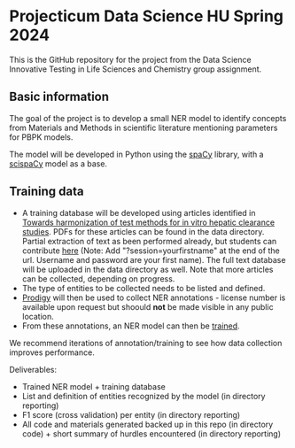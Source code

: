 # Projecticum Data Science HU Spring 2024

This is the GitHub repository for the project from the Data Science Innovative Testing in Life Sciences and Chemistry group assignment.

## Basic information
The goal of the project is to develop a small NER model to identify concepts from Materials and Methods in scientific literature mentioning parameters for PBPK models.

The model will be developed in Python using the [spaCy](https://spacy.io/) library, with a [scispaCy](https://allenai.github.io/scispacy/) model as a base.

## Training data
- A training database will be developed using articles identified in [Towards harmonization of test methods for in vitro hepatic clearance studies](https://ars.els-cdn.com/content/image/1-s2.0-S0887233319305909-mmc1.xlsx). PDFs for these articles can be found in the data directory. Partial extraction of text as been performed already, but students can contribute [here](https://aryastark.ontoxnams-hu.src.surf-hosted.nl/) (Note: Add "?session=yourfirstname" at the end of the url. Username and password are your first name). The full text database will be uploaded in the data directory as well. Note that more articles can be collected, depending on progress.
- The type of entities to be collected needs to be listed and defined.
- [Prodigy](https://prodi.gy/) will then be used to collect NER annotations - license number is available upon request but shoould **not** be made visible in any public location. 
- From these annotations, an NER model can then be [trained](https://spacy.io/usage/training).

We recommend iterations of annotation/training to see how data collection improves performance.

Deliverables:
-	Trained NER model + training database 
-	List and definition of entities recognized by the model (in directory reporting)
-	F1 score (cross validation) per entity (in directory reporting)
-	All code and materials generated backed up in this repo (in directory code) + short summary of hurdles encountered (in directory reporting)


